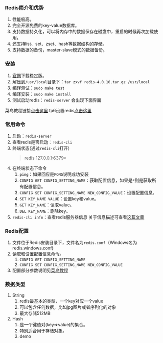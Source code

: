 <!--
 * @Date: 2020-08-19 19:05:50
 * @LastEditors: Lq
 * @LastEditTime: 2020-08-19 19:06:05
 * @FilePath: /learnningNotes/redis/index.md
-->
### Redis简介和优势

1. 性能极高。
2. 完全开源免费的key-value数据库。
3. 支持数据持久化，可以将内存中的数据保存在磁盘中，重启的时候再次加载使用。
4. 还支持list、set、zset、hash等数据结构的存储。
5. 支持数据的备份，master-slave模式的数据备份。

### 安装

1. [官网](https://redis.io/download)下载稳定版。
2. 解压到`/usr/local`目录下：`tar zxvf redis-4.0.10.tar.gz /usr/local`
3. 编译测试：`sudo make test`
4. 编译安装：`sudo make install`
5. 测试启动redis：`redis-server`
    会出现下面界面
    

菜鸟教程链接[点击这里](https://www.runoob.com/redis/redis-install.html)
tp6设置redis[点击这里](https://www.cnblogs.com/luojie-/p/12964330.html)

### 常用命令

1. 启动：`redis-server`
2. 查看redis是否启动：`redis-cli`
3. 终端状态(通过`redis-cli`打开)
    > redis 127.0.0.1:6379>
4. 在终端状态下命令
    1. `ping`：如果回应是`PONG`说明成功安装
    2. `CONFIG GET CONFIG_SETTING_NAME`：获取配置信息，如果是`*`则是获取所有配置信息。
    3. `CONFIG SET CONFIG_SETTING_NAME NEW_CONFIG_VALUE`：设置配置信息。
    4. `SET KEY_NAME VALUE`：设置key和value。
    5. `GET KEY_NAME`：读取value。
    6. `DEL KEY_NAME`：删除key。
5. `redis-cli info`：查看redis服务器信息
    关于信息描述可查看[这篇文章](https://www.cnblogs.com/ywrj/p/9519645.html)

### Redis配置

1. 文件位于Redis安装目录下，文件名为`redis.conf`（Windows名为redis.windows.conf)
2. 读取和设置配置信息命令。
    1. `CONFIG GET CONFIG_SETTING_NAME`
    2. `CONFIG SET CONFIG_SETTING_NAME NEW_CONFIG_VALUE`
3. 配置部分参数说明见[菜鸟教程](https://www.runoob.com/redis/redis-conf.html)

### 数据类型

1. String
    1. redis最基本的类型，一个key对应一个value
    2. 可以包含任何数据，比如jpg图片或者序列化的对象
    3. 最大存储512MB
2. Hash
    1. 是一个键值对(key=>value)的集合。
    2. 特别适合用于存储对象。
    3. demo